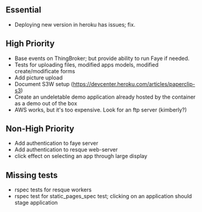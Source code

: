## Essential

+ Deploying new version in heroku has issues; fix.


## High Priority
+ Base events on ThingBroker; but provide ability to run Faye if needed.
+ Tests for uploading files, modified apps models, modified create/modificate forms
+ Add picture upload
+ Document S3W setup (https://devcenter.heroku.com/articles/paperclip-s3)
+ Create an undeletable demo application already hosted by the container as a demo out of the box
+ AWS works, but it's too expensive. Look for an ftp server (kimberly?)



## Non-High Priority

+ Add authentication to faye server
+ Add authentication to resque web-server
+ click effect on selecting an app through large display

## Missing tests

+ rspec tests for resque workers
+ rspec test for static_pages_spec test; clicking on an application should stage application
